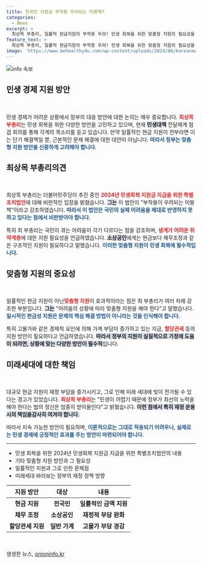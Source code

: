 ```yaml
---
title: 전국민 지원금 부작용 우려되는 미봉책?
categories:
  - News
excerpt: >
  최상목 부총리, 일률적 현금지원의 부작용 우려! 민생 회복을 위한 맞춤형 지원의 필요성을 강조하며 재정 부담 문제도 지적했다. 귀 기울여야 할 목소리!
feature_text: >
  최상목 부총리, 일률적 현금지원의 부작용 우려! 민생 회복을 위한 맞춤형 지원의 필요성을 강조하며 재정 부담 문제도 지적했다. 귀 기울여야 할 목소리!
image: 'https://www.behealthy4u.com/wp-content/uploads/2024/06/koreanews.jpg'
---
```


<p><img src="https://www.behealthy4u.com/wp-content/uploads/2024/06/koreanews.jpg" alt="info 속보" /></p>

<h2 data-ke-size="size26">민생 경제 지원 방안</h2>

<p data-ke-size="size16">&nbsp;</p>  

<p>민생 경제가 어려운 상황에서 정부의 대응 방안에 대한 논의는 매우 중요합니다. <b><span style="color: #ee2323;">최상목 부총리</span></b>는 민생 회복을 위한 다양한 방안을 고민하고 있으며, 현재 <b><span style="background-color: #21538527;">민생대책</span></b> 전달체계 점검 회의를 통해 각계의 목소리를 듣고 있습니다. 만약 일률적인 현금 지원이 전부라면 이는 단기 해결책일 뿐, 근본적인 문제 해결에 대한 대안이 아닙니다. <b><span style="color: #1a5490;">따라서 정부는 맞춤형 지원 방안을 신중하게 고려해야 합니다.</span></b> </p>

<h2 data-ke-size="size26">최상목 부총리의견</h2>

<p data-ke-size="size16">&nbsp;</p>  

<p>최상목 부총리는 더불어민주당이 추진 중인 <b><span style="color: #ee2323;">2024년 민생회복 지원금 지급을 위한 특별조치법안</span></b>에 대해 비판적인 입장을 밝혔습니다. <b><span style="background-color: #21538527;">그는</span></b> 이 법안이 "부작용이 우려되는 미봉책"이라고 강조하였습니다. <b><span style="color: #1a5490;">따라서 이 법안은 국민의 실제 어려움을 제대로 반영하지 못하고 있다는 점에서 비판받아야 합니다.</span></b> </p>

<p>특히 최 부총리는 국민이 겪는 어려움이 각기 다르다는 점을 강조하며, <b><span style="color: #ee2323;">생계가 어려운 취약계층</span></b>에 대한 지원 필요성을 언급하였습니다. <b><span style="background-color: #21538527;">소상공인</span></b>에게는 현금보다 채무조정과 같은 구조적인 지원이 필요하다고 말했습니다. <b><span style="color: #1a5490;">이러한 맞춤형 지원이 민생 회복에 필수적입니다.</span></b></p>

<h2 data-ke-size="size26">맞춤형 지원의 중요성</h2>

<p data-ke-size="size16">&nbsp;</p>  

<p>일률적인 현금 지원이 아닌<b><span style="color: #ee2323;">맞춤형 지원</span></b>이 효과적이라는 점은 최 부총리가 여러 차례 강조한 부분입니다. <b><span style="background-color: #21538527;">그는</span></b> "어려움의 상황에 따라 맞춤형 지원을 해야 한다"고 말했습니다. <b><span style="color: #1a5490;">일시적인 현금성 지원은 문제의 핵심 해결 방법이 아니라는 것을 인식해야 합니다.</span></b> </p>

<p>특히 고물가와 같은 경제적 요인에 의해 가계 부담이 증가하고 있는 지금, <b><span style="color: #ee2323;">할당관세</span></b> 등의 지원 방안이 필요하다고 언급하였습니다. <b><span style="background-color: #21538527;">따라서 정부의 지원이 실질적으로 가정에 도움이 되려면, 상황에 맞는 다양한 방안이 필수적</span></b>입니다. </p>

<h2 data-ke-size="size26">미래세대에 대한 책임</h2>

<p data-ke-size="size16">&nbsp;</p>  

<p>대규모 현금 지원이 재정 부담을 증가시키고, 그로 인해 미래 세대에 빚이 전가될 수 있다는 경고가 있었습니다. <b><span style="color: #ee2323;">최상목 부총리</span></b>는 "민생이 어렵기 때문에 정부가 최선의 노력을 해야 한다는 법의 정신은 엄중히 받아들인다"고 밝혔습니다. <b><span style="background-color: #21538527;">이런 점에서 특히 재정 운용시의 책임을감사히 여겨야 합니다.</span></b></p>

<p>따라서 지속 가능한 방안이 필요하며, <b><span style="color: #1a5490;">이론적으로는 그대로 적용되기 어려우나, 실제로는 민생 경제에 긍정적인 효과를 주는 방안이 마련되어야 합니다.</span></b></p>

<hr>

<ul>
  <li>민생 회복을 위한 2024년 민생회복 지원금 지급을 위한 특별조치법안의 내용</li>
  <li>기타 맞춤형 지원 방안과 그 필요성</li>
  <li>일률적인 지원과 그로 인한 문제점</li>
  <li>미래세대 바라보는 정부의 재정 정책 방향</li>
</ul>

<table>
  <thead>
    <tr>
      <th style="text-align: center;">지원 방안</th>
      <th style="text-align: center;">대상</th>
      <th style="text-align: center;">내용</th>
    </tr>
  </thead>
  <tbody>
    <tr>
      <td style="text-align: center; height: 17px;"><b>현금 지원</b></td>
      <td style="text-align: center; height: 17px;"><b>전국민</b></td>
      <td style="text-align: center; height: 17px;"><b>일률적인 금액 지원</b></td>
    </tr>
    <tr>
      <td style="text-align: center; height: 17px;"><b>채무 조정</b></td>
      <td style="text-align: center; height: 17px;"><b>소상공인</b></td>
      <td style="text-align: center; height: 17px;"><b>재정적 부담 완화</b></td>
    </tr>
    <tr>
      <td style="text-align: center; height: 17px;"><b>할당관세 지원</b></td>
      <td style="text-align: center; height: 17px;"><b>일반 가계</b></td>
      <td style="text-align: center; height: 17px;"><b>고물가 부담 경감</b></td>
    </tr>
  </tbody>
</table>

<p data-ke-size="size16">&nbsp;</p>
생생한 뉴스, <a href="https://onioninfo.kr" rel="dofollow">onioninfo.kr</a>


